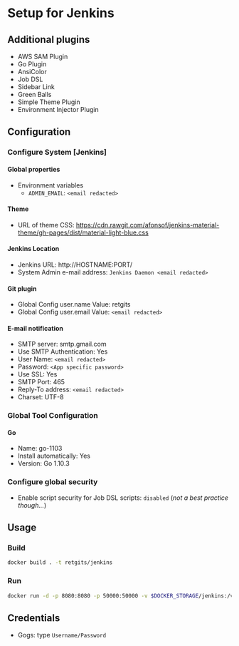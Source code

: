 # Setup for Jenkins

## Additional plugins

* AWS SAM Plugin
* Go Plugin
* AnsiColor
* Job DSL
* Sidebar Link
* Green Balls
* Simple Theme Plugin
* Environment Injector Plugin

## Configuration

### Configure System [Jenkins]

#### Global properties

* Environment variables 
  * `ADMIN_EMAIL`: `<email redacted>`

#### Theme

* URL of theme CSS: https://cdn.rawgit.com/afonsof/jenkins-material-theme/gh-pages/dist/material-light-blue.css

#### Jenkins Location

* Jenkins URL: http://HOSTNAME:PORT/
* System Admin e-mail address: `Jenkins Daemon <email redacted>`

#### Git plugin

* Global Config user.name Value: retgits
* Global Config user.email Value: `<email redacted>`

#### E-mail notification

* SMTP server: smtp.gmail.com
* Use SMTP Authentication: Yes
* User Name: `<email redacted>`
* Password: `<App specific password>`
* Use SSL: Yes
* SMTP Port: 465
* Reply-To address: `<email redacted>`
* Charset: UTF-8

### Global Tool Configuration

#### Go

* Name: go-1103
* Install automatically: Yes
* Version: Go 1.10.3

### Configure global security

* Enable script security for Job DSL scripts: `disabled` (_not a best practice though..._)

## Usage

### Build

```bash
docker build . -t retgits/jenkins
```

### Run

```bash
docker run -d -p 8080:8080 -p 50000:50000 -v $DOCKER_STORAGE/jenkins:/var/jenkins_home --name=jenkins retgits/jenkins
```

## Credentials

* Gogs: type `Username/Password`